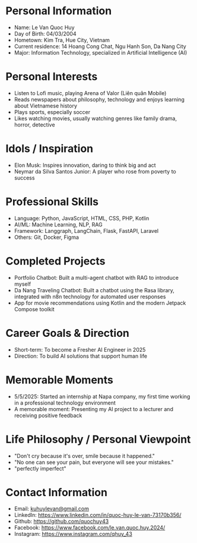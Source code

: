 # Personal Information
- Name: Le Van Quoc Huy
- Day of Birth: 04/03/2004
- Hometown: Kim Tra, Hue City, Vietnam
- Current residence: 14 Hoang Cong Chat, Ngu Hanh Son, Da Nang City
- Major: Information Technology, specialized in Artificial Intelligence (AI)

# Personal Interests
- Listen to Lofi music, playing Arena of Valor (Liên quân Mobile)
- Reads newspapers about philosophy, technology and enjoys learning about Vietnamese history
- Plays sports, especially soccer
- Likes watching movies, usually watching genres like family drama, horror, detective

# Idols / Inspiration
- Elon Musk: Inspires innovation, daring to think big and act
- Neymar da Silva Santos Junior: A player who rose from poverty to success

# Professional Skills
- Language: Python, JavaScript, HTML, CSS, PHP, Kotlin
- AI/ML: Machine Learning, NLP, RAG
- Framework: Langgraph, LangChain, Flask, FastAPI, Laravel
- Others: Git, Docker, Figma

# Completed Projects
- Portfolio Chatbot: Built a multi-agent chatbot with RAG to introduce myself
- Da Nang Traveling Chatbot: Built a chatbot using the Rasa library, integrated with n8n technology for automated user responses
- App for movie recommendations using Kotlin and the modern Jetpack Compose toolkit

# Career Goals & Direction
- Short-term: To become a Fresher AI Engineer in 2025
- Direction: To build AI solutions that support human life

# Memorable Moments
- 5/5/2025: Started an internship at Napa company, my first time working in a professional technology environment
- A memorable moment: Presenting my AI project to a lecturer and receiving positive feedback

# Life Philosophy / Personal Viewpoint
- "Don't cry because it's over, smile because it happened."
- "No one can see your pain, but everyone will see your mistakes."
- "perfectly imperfect"

# Contact Information
- Email: kuhuylevan@gmail.com
- LinkedIn: https://www.linkedin.com/in/quoc-huy-le-van-73170b356/
- Github: https://github.com/quochuy43
- Facebook: https://www.facebook.com/le.van.quoc.huy.2024/  
- Instagram: https://www.instagram.com/qhuy_43
